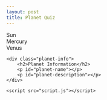 ```yaml
---
layout: post
title: Planet Quiz 
---
```



<!DOCTYPE html>
<html lang="en">
<head>
    <meta charset="UTF-8">
    <meta name="viewport" content="width=device-width, initial-scale=1.0">
    <link rel="stylesheet" href="styles.css">
    <title>Solar System Viewer</title>
</head>
<body>
    <div class="solar-system">
        <div id="sun" class="planet">
            <span>Sun</span>
        </div>
        <div id="mercury" class="planet">
            <span>Mercury</span>
        </div>
        <div id="venus" class="planet">
            <span>Venus</span>
        </div>
        <!-- Add other planets here -->
    </div>

    <div class="planet-info">
        <h2>Planet Information</h2>
        <p id="planet-name"></p>
        <p id="planet-description"></p>
    </div>

    <script src="script.js"></script>
</body>
</html>
